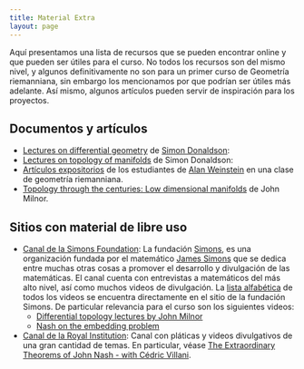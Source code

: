 ```yaml
---
title: Material Extra
layout: page
---
```


Aquí presentamos una lista de recursos que se pueden encontrar online y que pueden ser útiles para el curso.
No todos los recursos son del mismo nivel, y algunos definitivamente no son para un primer curso de Geometría riemanniana, sin embargo los  mencionamos por que podrían ser útiles más adelante.
Así mismo, algunos artículos pueden servir de inspiración para los proyectos.

## Documentos y artículos

- [Lectures on differential geometry](http://wwwf.imperial.ac.uk/~skdona/lecturenotes/GAUSS.PDF) de [Simon Donaldson](http://wwwf.imperial.ac.uk/~skdona/):
- [Lectures on topology of manifolds](http://wwwf.imperial.ac.uk/~skdona/MANIFOLDS.PDF) de Simon Donaldson:
- [Artículos expositorios](https://math.berkeley.edu/~alanw/240papers00.html) de los estudiantes de [Alan Weinstein](https://math.berkeley.edu/~alanw/) en una clase de geometría riemanniana.
- [Topology through the centuries: Low dimensional manifolds](http://www.ams.org/journals/bull/2015-52-04/S0273-0979-2015-01507-7/S0273-0979-2015-01507-7.pdf) de John Milnor.


## Sitios con material de libre uso
- [Canal de la Simons Foundation](https://www.youtube.com/user/SimonsFoundation):
 La fundación [Simons](https://www.simonsfoundation.org/), es una organización fundada por el matemático [James Simons](https://es.wikipedia.org/wiki/Jim_Simons)
 que se dedica entre muchas otras cosas a promover el desarrollo y divulgación de las matemáticas.
 El canal cuenta con entrevistas a matemáticos del más alto nivel, así como muchos videos de divulgación.
 La [lista alfabética](https://www.simonsfoundation.org/category/multimedia/science-lives/alphabetical-listing/) de todos los videos se encuentra directamente en el sitio de la fundación Simons.
 De particular relevancia para el curso son los siguientes videos:
   - [Differential topology lectures by John Milnor](https://www.simonsfoundation.org/science_lives_video/professor-john-w-milnor/)
   - [Nash on the embedding problem](https://www.simonsfoundation.org/science_lives_video/john-nash-2/?chapter=21)
- [Canal de la Royal Institution](https://www.youtube.com/user/TheRoyalInstitution):
 Canal con pláticas y videos divulgativos de una gran cantidad de temas.
 En particular, véase [The Extraordinary Theorems of John Nash - with Cédric Villani](https://www.youtube.com/watch?v=iHKa8F-RsEM).
